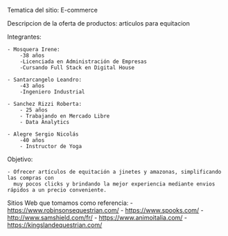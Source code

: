Tematica del sitio: E-commerce

Descripcion de la oferta de productos: articulos para equitacion

Integrantes:
    
    - Mosquera Irene: 
        -38 años
        -Licenciada en Administración de Empresas
        -Cursando Full Stack en Digital House
        
    - Santarcangelo Leandro:
        -43 años
        -Ingeniero Industrial

    - Sanchez Rizzi Roberta:
        - 25 años
        - Trabajando en Mercado Libre
        - Data Analytics

    - Alegre Sergio Nicolás
        -40 años
        - Instructor de Yoga

Objetivo:
    
    - Ofrecer artículos de equitación a jinetes y amazonas, simplificando las compras con
      muy pocos clicks y brindando la mejor experiencia mediante envios rápidos a un precio conveniente.	


Sitios Web que tomamos como referencia:
    - https://www.robinsonsequestrian.com/
    - https://www.spooks.com/
    - http://www.samshield.com/fr/
    - https://www.animoitalia.com/
    - https://kingslandequestrian.com/
